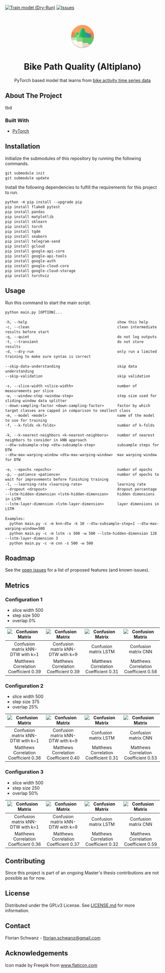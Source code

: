 [![Train model (Dry-Run)](https://github.com/fom-big-data-bike-path-quality/fom-big-data-bike-path-quality-analytics/actions/workflows/train-model-dry-run-workflow.yaml/badge.svg)](https://github.com/fom-big-data-bike-path-quality/fom-big-data-bike-path-quality-analytics/actions/workflows/train-model-dry-run-workflow.yaml)
[![Issues](https://img.shields.io/github/issues/fom-big-data-bike-path-quality/fom-big-data-bike-path-quality-analytics)](https://github.com/fom-big-data-bike-path-quality/fom-big-data-bike-path-quality-analytics/issues)

<br />
<p align="center">
  <a href="https://github.com/fom-big-data-bike-path-quality/fom-big-data-bike-path-quality-analytics">
    <img src="./logo.png" alt="Logo" width="80" height="80">
  </a>

  <h1 align="center">Bike Path Quality (Altiplano)</h1>

  <p align="center">
    PyTorch based model that learns from <a href="https://github.com/fom-big-data-bike-path-quality/fom-big-data-bike-path-quality-data">
    bike activity time series data</a>
  </p>
</p>

## About The Project

tbd

### Built With

* [PyTorch](https://pytorch.org/)

## Installation

Initialize the submodules of this repository by running the following commands.

```shell script
git submodule init
git submodule update
```

Install the following dependencies to fulfill the requirements for this project to run.

```shell script
python -m pip install --upgrade pip
pip install flake8 pytest
pip install pandas
pip install matplotlib
pip install sklearn
pip install torch
pip install tqdm
pip install seaborn
pip install telegram-send
pip install gcloud
pip install google-api-core
pip install google-api-tools
pip install google-auth
pip install google-cloud-core
pip install google-cloud-storage
pip install torchviz
```

## Usage

Run this command to start the main script.

```shell script
python main.py [OPTION]...

-h, --help                                         show this help
-c, --clean                                        clean intermediate results before start
-q, --quiet                                        do not log outputs
-t, --transient                                    do not store results
-d, --dry-run                                      only run a limited training to make sure syntax is correct

--skip-data-understanding                          skip data understanding
--skip-validation                                  skip validation

-s, --slice-width <slice-width>                    number of measurements per slice
-w, --window-step <window-step>                    step size used for sliding window data splitter
--down-sampling-factor <down-sampling-factor>      factor by which target classes are capped in comparison to smallest class
-m, --model <model>                                name of the model to use for training
-f, --k-folds <k-folds>                            number of k-folds

-k, --k-nearest-neighbors <k-nearest-neighbors>    number of nearest neighbors to consider in kNN approach
--dtw-subsample-step <dtw-subsample-step>          subsample steps for DTW
--dtw-max-warping-window <dtw-max-warping-window>  max warping window for DTW

-e, --epochs <epochs>                              number of epochs
-p, --patience <patience>                          number of epochs to wait for improvements before finishing training
-l, --learning-rate <learning-rate>                learning rate
--dropout <dropout>                                dropout percentage
--lstm-hidden-dimension <lstm-hidden-dimension>    hidden dimensions in LSTM
--lstm-layer-dimension <lstm-layer-dimension>      layer dimensions in LSTM

Examples:
  python main.py -c -m knn-dtw -k 10 --dtw-subsample-step=1 --dtw-max-warping-window=500
  python main.py -c -m lstm -s 500 -w 500 --lstm-hidden-dimension 128 --lstm-layer-dimension 3
  python main.py -c -m cnn -s 500 -w 500
```

## Roadmap

See the [open issues](https://github.com/fom-big-data-bike-path-quality/fom-big-data-bike-path-quality-analytics/issues)
for a list of proposed features (and known issues).

## Metrics

### Configuration 1

* slice width 500
* step size 500
* overlap 0%

<img src="https://raw.githubusercontent.com/fom-big-data-bike-path-quality/fom-big-data-bike-path-quality-results/main/results/knn-dtw/2022-02-27-22:02:55/05-evaluation/confusion_matrix_k1.png" alt="Confusion Matrix" width="300">  |  <img src="https://raw.githubusercontent.com/fom-big-data-bike-path-quality/fom-big-data-bike-path-quality-results/main/results/knn-dtw/2022-02-27-22:02:55/05-evaluation/confusion_matrix_k9.png" alt="Confusion Matrix" width="300">  |  <img src="https://raw.githubusercontent.com/fom-big-data-bike-path-quality/fom-big-data-bike-path-quality-results/main/results/lstm/2022-02-25-08:43:39/05-evaluation/confusion_matrix.png" alt="Confusion Matrix" width="300">  |  <img src="https://raw.githubusercontent.com/fom-big-data-bike-path-quality/fom-big-data-bike-path-quality-results/main/results/cnn/2022-02-24-12:07:23/05-evaluation/confusion_matrix.png" alt="Confusion Matrix" width="300">
:-------------------------:|:-------------------------:|:-------------------------:|:-------------------------:
Confusion matrix kNN-DTW with k=1 | Confusion matrix kNN-DTW with k=9 | Confusion matrix LSTM | Confusion matrix CNN
Matthews Correlation Coefficient 0.39 | Matthews Correlation Coefficient 0.39 | Matthews Correlation Coefficient 0.31 | Matthews Correlation Coefficient 0.58

### Configuration 2

* slice width 500
* step size 375
* overlap 25%

<img src="https://raw.githubusercontent.com/fom-big-data-bike-path-quality/fom-big-data-bike-path-quality-results/main/results/knn-dtw/2022-03-02-09:57:16/05-evaluation/confusion_matrix_k1.png" alt="Confusion Matrix" width="300">  |  <img src="https://raw.githubusercontent.com/fom-big-data-bike-path-quality/fom-big-data-bike-path-quality-results/main/results/knn-dtw/2022-03-02-09:57:16/05-evaluation/confusion_matrix_k9.png" alt="Confusion Matrix" width="300">  |  <img src="https://raw.githubusercontent.com/fom-big-data-bike-path-quality/fom-big-data-bike-path-quality-results/main/results/lstm/2022-02-25-12:01:51/05-evaluation/confusion_matrix.png" alt="Confusion Matrix" width="300">  |  <img src="https://raw.githubusercontent.com/fom-big-data-bike-path-quality/fom-big-data-bike-path-quality-results/main/results/cnn/2022-02-24-13:42:17/05-evaluation/confusion_matrix.png" alt="Confusion Matrix" width="300">
:-------------------------:|:-------------------------:|:-------------------------:|:-------------------------:
Confusion matrix kNN-DTW with k=1 | Confusion matrix kNN-DTW with k=9 | Confusion matrix LSTM | Confusion matrix CNN
Matthews Correlation Coefficient 0.36 | Matthews Correlation Coefficient 0.40 | Matthews Correlation Coefficient 0.31 | Matthews Correlation Coefficient 0.53

### Configuration 3

* slice width 500
* step size 250
* overlap 50%

<img src="https://raw.githubusercontent.com/fom-big-data-bike-path-quality/fom-big-data-bike-path-quality-results/main/results/knn-dtw/2022-03-01-01:04:55/05-evaluation/confusion_matrix_k1.png" alt="Confusion Matrix" width="300">  |  <img src="https://raw.githubusercontent.com/fom-big-data-bike-path-quality/fom-big-data-bike-path-quality-results/main/results/knn-dtw/2022-03-01-01:04:55/05-evaluation/confusion_matrix_k9.png" alt="Confusion Matrix" width="300">  |  <img src="https://raw.githubusercontent.com/fom-big-data-bike-path-quality/fom-big-data-bike-path-quality-results/main/results/lstm/2022-02-27-09:22:27/05-evaluation/confusion_matrix.png" alt="Confusion Matrix" width="300">  |  <img src="https://raw.githubusercontent.com/fom-big-data-bike-path-quality/fom-big-data-bike-path-quality-results/main/results/cnn/2022-02-24-14:59:11/05-evaluation/confusion_matrix.png" alt="Confusion Matrix" width="300">
:-------------------------:|:-------------------------:|:-------------------------:|:-------------------------:
Confusion matrix kNN-DTW with k=1 | Confusion matrix kNN-DTW with k=9 | Confusion matrix LSTM | Confusion matrix CNN
Matthews Correlation Coefficient 0.36 | Matthews Correlation Coefficient 0.37 | Matthews Correlation Coefficient 0.32 | Matthews Correlation Coefficient 0.59

## Contributing

Since this project is part of an ongoing Master's thesis contributions are not possible as for now.

## License

Distributed under the GPLv3 License. See [LICENSE.md](./LICENSE.md) for more information.

## Contact

Florian Schwanz - florian.schwanz@gmail.com

## Acknowledgements

Icon made by Freepik from www.flaticon.com
